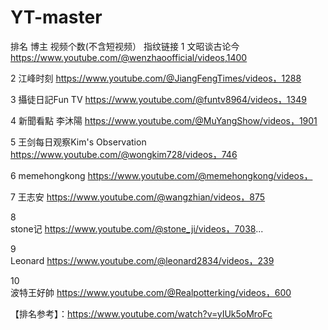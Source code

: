 # YT-master

排名	博主	视频个数(不含短视频）	指纹链接
1	文昭谈古论今
https://www.youtube.com/@wenzhaoofficial/videos,1400

2	江峰时刻
https://www.youtube.com/@JiangFengTimes/videos，1288	

3	攝徒日記Fun TV
https://www.youtube.com/@funtv8964/videos，1349	

4	新聞看點 李沐陽
https://www.youtube.com/@MuYangShow/videos，1901	

5	王剑每日观察Kim's Observation
https://www.youtube.com/@wongkim728/videos，746	

6	memehongkong
https://www.youtube.com/@memehongkong/videos，

7	王志安
https://www.youtube.com/@wangzhian/videos，875	

8	
stone记
https://www.youtube.com/@stone_ji/videos，7038...	

9	
Leonard
https://www.youtube.com/@leonard2834/videos，239	

10	
波特王好帥
https://www.youtube.com/@Realpotterking/videos，600	

【排名参考】：https://www.youtube.com/watch?v=yIUk5oMroFc
